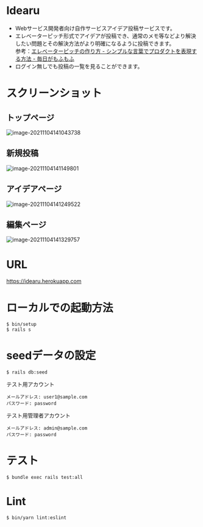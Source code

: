 # Idearu

- Webサービス開発者向け自作サービスアイデア投稿サービスです。
- エレベーターピッチ形式でアイデアが投稿でき、通常のメモ等などより解決したい問題とその解決方法がより明確になるように投稿できます。<br>
  参考：[エレベーターピッチの作り方 \- シンプルな言葉でプロダクトを表現する方法 \- 毎日がもふもふ](https://everyday.mof-mof.co.jp/entry/2018/02/22/122833)
- ログイン無しでも投稿の一覧を見ることができます。

# スクリーンショット
## トップページ
![image-20211104141043738](https://tva1.sinaimg.cn/large/008i3skNgy1gw31gvcv0aj314z0u0gpv.jpg)
## 新規投稿
![image-20211104141149801](https://tva1.sinaimg.cn/large/008i3skNgy1gw31hyhljuj318r0u0775.jpg)
## アイデアページ
![image-20211104141249522](https://tva1.sinaimg.cn/large/008i3skNgy1gw31izx7m1j318m0u0whf.jpg)
## 編集ページ
![image-20211104141329757](https://tva1.sinaimg.cn/large/008i3skNgy1gw31jp52w6j318p0u0q55.jpg)





# URL
https://idearu.herokuapp.com

# ローカルでの起動方法

~~~
$ bin/setup
$ rails s
~~~

# seedデータの設定
~~~
$ rails db:seed
~~~
テスト用アカウント
~~~
メールアドレス: user1@sample.com
パスワード: password
~~~
テスト用管理者アカウント
~~~
メールアドレス: admin@sample.com
パスワード: password
~~~

# テスト
~~~
$ bundle exec rails test:all
~~~

# Lint
~~~
$ bin/yarn lint:eslint
~~~




